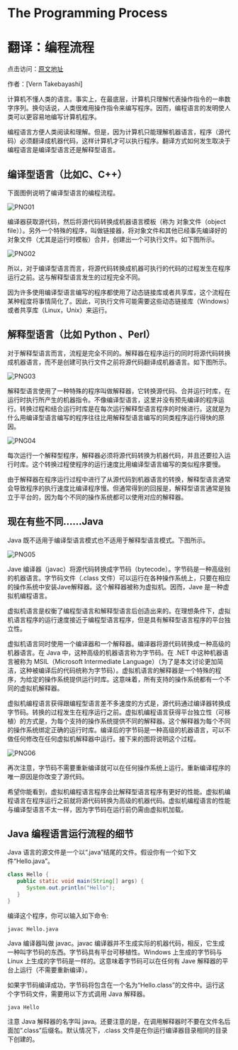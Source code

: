 # The Programming Process
# 翻译：编程流程

点击访问：[原文地址](www2.hawaii.edu/~takebaya/ics111/process_of_programming/process_of_programming.html )

作者：[Vern Takebayashi]

计算机不懂人类的语言。事实上，在最底层，计算机只理解代表操作指令的一串数字序列。换句话说，人类很难用操作指令来编写程序。因而，编程语言的发明使人类可以更容易地编写计算机程序。

编程语言方便人类阅读和理解。但是，因为计算机只能理解机器语言，程序（源代码）必须翻译成机器代码，这样计算机才可以执行程序。翻译方式如何发生取决于编程语言是编译型语言还是解释型语言。

## 编译型语言（比如C、C++）

下面图例说明了编译型语言的编程流程。

![PNG01](./illustrations/Process/png01.png)

编译器获取源代码，然后将源代码转换成机器语言模板（称为 对象文件（object file））。另外一个特殊的程序，叫做链接器，将对象文件和其他已经事先编译好的对象文件（尤其是运行时模板）合并，创建出一个可执行文件。如下图所示。 

![PNG02](./illustrations/Process/png02.png)

所以，对于编译型语言而言，将源代码转换成机器可执行的代码的过程发生在程序运行之前。这与解释型语言发生的过程完全不同。 

因为许多使用编译型语言编写的程序都使用了动态链接库或者共享库，这个流程在某种程度将事情简化了。因此，可执行文件可能需要这些动态链接库（Windows）或者共享库（Linux，Unix）来运行。 

## 解释型语言（比如 Python 、Perl） 

对于解释型语言而言，流程是完全不同的。解释器在程序运行的同时将源代码转换成机器语言，而不是创建可执行文件之前将源代码翻译成机器语言。如下图所示。 

![PNG03](./illustrations/Process/png03.png)

解释型语言使用了一种特殊的程序叫做解释器，它转换源代码、合并运行时库，在运行时执行所产生的机器指令。不像编译型语言，这里并没有预先编译的程序运行。转换过程和结合运行时库是在每次运行解释型语言程序的时候进行。这就是为什么用编译型语言编写的程序往往比用解释型语言编写的同类程序运行得快的原因。 

![PNG04](./illustrations/Process/png04.png)

每次运行一个解释型程序，解释器必须将源代码转换为机器代码，并且还要拉入运行时库。这个转换过程使程序的运行速度比用编译型语言编写的类似程序要慢。 

由于解释器在程序运行过程中进行了从源代码到机器语言的转换，解释型语言通常会导致程序的执行速度比编译程序慢。但通常得到的回报是，解释型语言通常是独立于平台的，因为每个不同的操作系统都可以使用对应的解释器。 

## 现在有些不同……Java 

Java 既不适用于编译型语言模式也不适用于解释型语言模式。下图所示。 

![PNG05](./illustrations/Process/png05.png)

Jave 编译器（javac）将源代码转换成字节码（bytecode）。字节码是一种高级别的机器语言。字节码文件（.class 文件）可以运行在各种操作系统上，只要在相应的操作系统中安装Jave解释器。这个解释器被称为虚拟机。因而，Jave 是一种虚拟机编程语言。 

虚拟机语言是权衡了编程型语言和解释型语言后创造出来的。在理想条件下，虚拟机语言程序的运行速度接近于编程型语言程序，但是具有解释型语言程序的平台独立性。 

虚拟机语言同时使用一个编译器和一个解释器。编译器将源代码转换成一种高级的机器语言。在 Java 中，这种高级的机器语言称为字节码。在 .NET 中这种机器语言被称为 MSIL（Microsoft Intermediate Language）（为了是本文讨论更加简洁，这种被编译后的代码统称为字节码）。虚拟机语言的解释器是一个特殊的程序，为给定的操作系统提供运行时库。这意味着，所有支持的操作系统都有一个不同的虚拟机解释器。 

虚拟机编程语言获得跟编程型语言差不多速度的方式是，源代码通过编译器转换成字节码。转换的过程发生在程序运行之前。虚拟机编程语言获得平台独立性（可移植）的方式是，为每个支持的操作系统提供不同的解释器。这个解释器为每个不同的操作系统绑定正确的运行时库。编译后的字节码是一种高级的机器语言，可以不做任何修改在任何虚拟机解释器中运行。接下来的图将说明这个过程。 

![PNG06](./illustrations/Process/png06.png)

再次注意，字节码不需要重新编译就可以在任何操作系统上运行。重新编译程序的唯一原因是你改变了源代码。 

希望你能看到，虚拟机编程语言程序会比解释型语言程序有更好的性能。虚拟机编程语言在程序运行之前就将源代码转换为高级的机器代码。虚拟机编程语言的性能与编译型语言不太一样，因为字节码在运行前仍需由虚拟机加载。 

## Java 编程语言运行流程的细节

Java 语言的源文件是一个以“.java”结尾的文件。假设你有一个如下文件“Hello.java”。 

```java
class Hello {
   public static void main(String[] args) {
      System.out.println("Hello");
   }
}
```

编译这个程序，你可以输入如下命令: 

```
javac Hello.java 
```

Java 编译器叫做 javac。javac 编译器并不生成实际的机器代码，相反，它生成一种叫字节码的东西。字节码具有平台可移植性。Windows 上生成的字节码与 Linux 上生成的字节码是一样的。这意味着字节码可以在任何有 Jave 解释器的平台上运行（不需要重新编译）。 

如果字节码编译成功，字节码将包含在一个名为“Hello.class”的文件中。运行这个字节码文件，需要用以下方式调用 Java 解释器。 

```
java Hello
```

注意 Java 解释器的名字叫 java。还要注意的是，在调用解释器时不要在文件名后面加“.class”后缀名。默认情况下，.class 文件是在你运行编译器目录相同的目录下创建的。